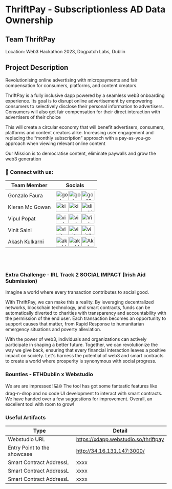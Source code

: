# ThriftPay - Subscriptionless AD Data Ownership

## Team ThriftPay
Location: Web3 Hackathon 2023, Dogpatch Labs, Dublin

## Project Description
Revolutionising online advertising with micropayments and fair compensation for consumers, platforms, and content creators.

ThriftPay is a fully inclusive dapp powered by a seamless web3 onboarding experience. Its goal is to disrupt online advertisement by empowering consumers to selectively disclose their personal information to advertisers. Consumers will also get fair compensation for their direct interaction with advertisers of their choice

This will create a circular economy that will benefit advertisers, consumers, platforms and content creators alike. Increasing user engagement and replacing the “monthly subscription” approach with a pay-as-you-go approach when viewing relevant online content

Our Mission is to democratise content, eliminate paywalls and grow the web3 generation
<br/>

### 🤝 Connect with us:

| Team Member   | Socials    |
|-------------|-------------|
| Gonzalo Faura | <a href="https://twitter.com/GonFaura" target="blank"><img align="center" src="https://raw.githubusercontent.com/rahuldkjain/github-profile-readme-generator/master/src/images/icons/Social/twitter.svg" alt="gonfaura" height="30" width="40" /></a><a href="https://www.linkedin.com/in/gonzalofaura/" target="blank"><img align="center" src="https://raw.githubusercontent.com/rahuldkjain/github-profile-readme-generator/master/src/images/icons/Social/linked-in-alt.svg" alt="gonfaura" height="30" width="40" /></a><a href="https://discord.gg/gon#3775" target="blank"><img align="center" src="https://raw.githubusercontent.com/rahuldkjain/github-profile-readme-generator/master/src/images/icons/Social/discord.svg" alt="gon#3775" height="30" width="40" /></a> |
| Kieran Mc Gowan |  <a href="https://twitter.com/sligokid" target="blank"><img align="center" src="https://raw.githubusercontent.com/rahuldkjain/github-profile-readme-generator/master/src/images/icons/Social/twitter.svg" alt="kieran" height="30" width="40" /></a><a href="https://www.linkedin.com/in/kieranmcgowan/" target="blank"><img align="center" src="https://raw.githubusercontent.com/rahuldkjain/github-profile-readme-generator/master/src/images/icons/Social/linked-in-alt.svg" alt="kieran" height="30" width="40" /></a><a href="https://discord.gg/sligokid#6121" target="blank"><img align="center" src="https://raw.githubusercontent.com/rahuldkjain/github-profile-readme-generator/master/src/images/icons/Social/discord.svg" alt="sligokid#6121" height="30" width="40" /></a> |
| Vipul Popat      | <a href="https://twitter.com/vipulpopat" target="blank"><img align="center" src="https://raw.githubusercontent.com/rahuldkjain/github-profile-readme-generator/master/src/images/icons/Social/twitter.svg" alt="vipulpopat" height="30" width="40" /></a><a href="https://linkedin.com/in/vipulpopat" target="blank"><img align="center" src="https://raw.githubusercontent.com/rahuldkjain/github-profile-readme-generator/master/src/images/icons/Social/linked-in-alt.svg" alt="vipulpopat" height="30" width="40" /></a><a href="https://discord.gg/Vipul P#7641" target="blank"><img align="center" src="https://raw.githubusercontent.com/rahuldkjain/github-profile-readme-generator/master/src/images/icons/Social/discord.svg" alt="Vipul P#7641" height="30" width="40" /></a> |
| Vinit Saini | <a href="https://twitter.com/vinit_saini" target="blank"><img align="center" src="https://raw.githubusercontent.com/rahuldkjain/github-profile-readme-generator/master/src/images/icons/Social/twitter.svg" alt="vinitsaini" height="30" width="40" /></a><a href="linkedin.com/in/vinit-saini-9ba9b028" target="blank"><img align="center" src="https://raw.githubusercontent.com/rahuldkjain/github-profile-readme-generator/master/src/images/icons/Social/linked-in-alt.svg" alt="vinitsaini" height="30" width="40" /></a><a href="https://discord.gg/vinit#3651" target="blank"><img align="center" src="https://raw.githubusercontent.com/rahuldkjain/github-profile-readme-generator/master/src/images/icons/Social/discord.svg" alt="vinit#3651" height="30" width="40" /></a> |
| Akash Kulkarni | <a href="https://twitter.com/AkashKu00756128" target="blank"><img align="center" src="https://raw.githubusercontent.com/rahuldkjain/github-profile-readme-generator/master/src/images/icons/Social/twitter.svg" alt="akashkulkarni" height="30" width="40" /></a><a href="https://www.linkedin.com/in/akash-kulkarni-78b998152/" target="blank"><img align="center" src="https://raw.githubusercontent.com/rahuldkjain/github-profile-readme-generator/master/src/images/icons/Social/linked-in-alt.svg" alt="akashkulkarni" height="30" width="40" /></a><a href="https://discord.gg/Akash#7817" target="blank"><img align="center" src="https://raw.githubusercontent.com/rahuldkjain/github-profile-readme-generator/master/src/images/icons/Social/discord.svg" alt="Akash#7817" height="30" width="40" /></a> |

<br/><br/>

### Extra Challenge - IRL Track 2 SOCIAL IMPACT (Irish Aid Submission)

Imagine a world where every transaction contributes to social good. 

With ThriftPay, we can make this a reality. By leveraging decentralized networks, blockchain technology, and smart contracts, funds can be automatically diverted to charities with transparency and accountability with the permission of the end user. Each transaction becomes an opportunity to support causes that matter, from Rapid Response to humanitarian emergency situations and poverty alleviation. 

With the power of web3, individuals and organizations can actively participate in shaping a better future. Together, we can revolutionize the way we give back, ensuring that every financial interaction leaves a positive impact on society. Let's harness the potential of web3 and smart contracts to create a world where prosperity is synonymous with social progress.

### Bounties - ETHDublin x Webstudio

We are are impressed! 💻🌐 The tool has got some fantastic features like drag-n-drop and no code UI development to interact with smart contracts. We have handed over a few suggestions for improvement. Overall, an excellent tool with room to grow! 


### Useful Artifacts
| Type   | Detail    |
|-------------|-------------|
| Webstudio URL |https://xdapp.webstudio.so/thriftpay |
| Entry Point to the showcase | http://34.16.131.147:3000/ |
| Smart Contract AddressL |xxxx |
| Smart Contract AddressL |xxxx |
| Smart Contract AddressL |xxxx |

